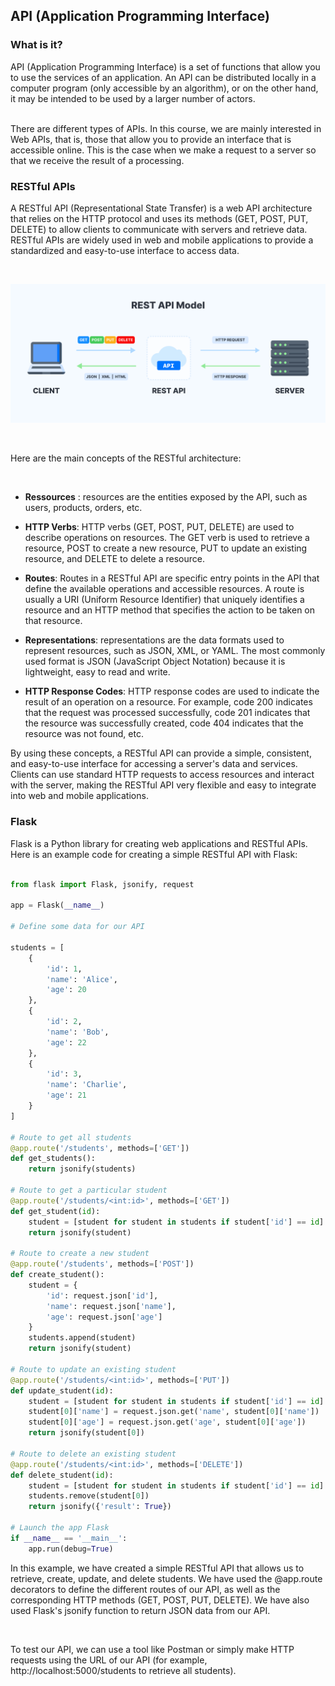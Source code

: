 ## API (Application Programming Interface)

### What is it?

API (Application Programming Interface) is a set of functions that allow you to use the services of an application. An API can be distributed locally in a computer program (only accessible by an algorithm), or on the other hand, it may be intended to be used by a larger number of actors.

<br />
There are different types of APIs. In this course, we are mainly interested in Web APIs, that is, those that allow you to provide an interface that is accessible online. This is the case when we make a request to a server so that we receive the result of a processing.

### RESTful APIs

A RESTful API (Representational State Transfer) is a web API architecture that relies on the HTTP protocol and uses its methods (GET, POST, PUT, DELETE) to allow clients to communicate with servers and retrieve data. RESTful APIs are widely used in web and mobile applications to provide a standardized and easy-to-use interface to access data.

<br />

![Screenshot](img/rest.png)

<br />

Here are the main concepts of the RESTful architecture:

<br />

- **Ressources** : resources are the entities exposed by the API, such as users, products, orders, etc.

- **HTTP Verbs**: HTTP verbs (GET, POST, PUT, DELETE) are used to describe operations on resources. The GET verb is used to retrieve a resource, POST to create a new resource, PUT to update an existing resource, and DELETE to delete a resource.

- **Routes**: Routes in a RESTful API are specific entry points in the API that define the available operations and accessible resources. A route is usually a URI (Uniform Resource Identifier) that uniquely identifies a resource and an HTTP method that specifies the action to be taken on that resource.

- **Representations**: representations are the data formats used to represent resources, such as JSON, XML, or YAML. The most commonly used format is JSON (JavaScript Object Notation) because it is lightweight, easy to read and write.

- **HTTP Response Codes**: HTTP response codes are used to indicate the result of an operation on a resource. For example, code 200 indicates that the request was processed successfully, code 201 indicates that the resource was successfully created, code 404  indicates that the resource was not found, etc.

By using these concepts, a RESTful API can provide a simple, consistent, and easy-to-use interface for accessing a server's data and services. Clients can use standard HTTP requests to access resources and interact with the server, making the RESTful API very flexible and easy to integrate into web and mobile applications.


### Flask

Flask is a Python library for creating web applications and RESTful APIs. Here is an example code for creating a simple RESTful API with Flask:

```python

from flask import Flask, jsonify, request

app = Flask(__name__)

# Define some data for our API

students = [
    {
        'id': 1,
        'name': 'Alice',
        'age': 20
    },
    {
        'id': 2,
        'name': 'Bob',
        'age': 22
    },
    {
        'id': 3,
        'name': 'Charlie',
        'age': 21
    }
]

# Route to get all students
@app.route('/students', methods=['GET'])
def get_students():
    return jsonify(students)

# Route to get a particular student
@app.route('/students/<int:id>', methods=['GET'])
def get_student(id):
    student = [student for student in students if student['id'] == id]
    return jsonify(student)

# Route to create a new student
@app.route('/students', methods=['POST'])
def create_student():
    student = {
        'id': request.json['id'],
        'name': request.json['name'],
        'age': request.json['age']
    }
    students.append(student)
    return jsonify(student)

# Route to update an existing student
@app.route('/students/<int:id>', methods=['PUT'])
def update_student(id):
    student = [student for student in students if student['id'] == id]
    student[0]['name'] = request.json.get('name', student[0]['name'])
    student[0]['age'] = request.json.get('age', student[0]['age'])
    return jsonify(student[0])

# Route to delete an existing student
@app.route('/students/<int:id>', methods=['DELETE'])
def delete_student(id):
    student = [student for student in students if student['id'] == id]
    students.remove(student[0])
    return jsonify({'result': True})

# Launch the app Flask
if __name__ == '__main__':
    app.run(debug=True)
```

In this example, we have created a simple RESTful API that allows us to retrieve, create, update, and delete students. We have used the @app.route decorators to define the different routes of our API, as well as the corresponding HTTP methods (GET, POST, PUT, DELETE). We have also used Flask's jsonify function to return JSON data from our API.

<br />

To test our API, we can use a tool like Postman or simply make HTTP requests using the URL of our API (for example, http://localhost:5000/students to retrieve all students).


